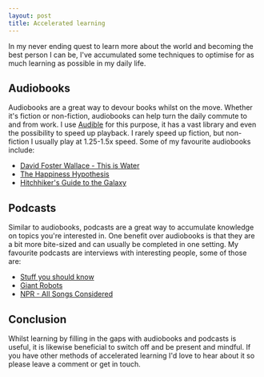 ```yaml
---
layout: post
title: Accelerated learning
---
```


In my never ending quest to learn more about the world and becoming the best
person I can be, I've accumulated some techniques to optimise for as much
learning as possible in my daily life.

<!-- more -->

## Audiobooks

Audiobooks are a great way to devour books whilst on the move. Whether it's
fiction or non-fiction, audiobooks can help turn the daily commute to and from
work. I use [Audible](http://www.audible.co.uk) for this purpose, it has a vast
library and even the possibility to speed up playback. I rarely speed up
fiction, but non-fiction I usually play at 1.25-1.5x speed. Some of my favourite
audiobooks include:

* [David Foster Wallace - This is Water](http://www.audible.co.uk/pd/This-Is-Water-The-Original-David-Foster-Wallace-Recording-Audiobook/B004EW5H4Y)
* [The Happiness Hypothesis](http://www.audible.co.uk/pd/The-Happiness-Hypothesis-Unabridged-Part-1-Audiobook/B004FTOHYM)
* [Hitchhiker's Guide to the Galaxy ](http://www.audible.co.uk/pd/Hitchhikers-Guide-to-the-Galaxy-Unabridged-Audiobook/B0093Q1NFS)

## Podcasts

Similar to audiobooks, podcasts are a great way to accumulate knowledge on
topics you're interested in. One benefit over audiobooks is that they are a bit
more bite-sized and can usually be completed in one setting. My favourite
podcasts are interviews with interesting people, some of those are:

* [Stuff you should know](http://www.howstuffworks.com/podcasts/stuff-you-should-know)
* [Giant Robots](http://giantrobots.fm/)
* [NPR - All Songs Considered](http://www.npr.org/blogs/allsongs/163479981/our-show)

## Conclusion

Whilst learning by filling in the gaps with audiobooks and podcasts is useful,
it is likewise beneficial to switch off and be present and mindful. If you have
other methods of accelerated learning I'd love to hear about it so please leave
a comment or get in touch.
